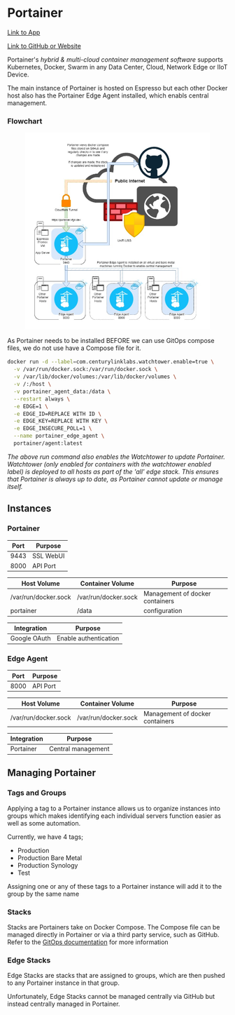 # Portainer

[Link to App](https://portainer.xfgn.dev)

[Link to GitHub or Website](https://www.portainer.io/)

Portainer's _hybrid & multi-cloud container management software_ supports Kubernetes, Docker, Swarm in any Data Center, Cloud, Network Edge or IIoT Device.

The main instance of Portainer is hosted on Espresso but each other Docker host also has the Portainer Edge Agent installed, which enabls central management.

### Flowchart

<figure><img src="../../.gitbook/assets/portainer (1).jpg" alt=""><figcaption></figcaption></figure>

As Portainer needs to be installed BEFORE we can use GitOps compose files, we do not use have a Compose file for it.

```bash
docker run -d --label=com.centurylinklabs.watchtower.enable=true \
  -v /var/run/docker.sock:/var/run/docker.sock \
  -v /var/lib/docker/volumes:/var/lib/docker/volumes \
  -v /:/host \
  -v portainer_agent_data:/data \
  --restart always \
  -e EDGE=1 \
  -e EDGE_ID=REPLACE WITH ID \
  -e EDGE_KEY=REPLACE WITH KEY \
  -e EDGE_INSECURE_POLL=1 \
  --name portainer_edge_agent \
  portainer/agent:latest
```

_The above run command also enables the Watchtower to update Portainer. Watchtower (only enabled for containers with the watchtower enabled label) is deployed to all hosts as part of the 'all' edge stack. This ensures that Portainer is always up to date, as Portainer cannot update or manage itself._

## Instances

### Portainer

| Port | Purpose   |
| ---- | --------- |
| 9443 | SSL WebUI |
| 8000 | API Port  |

| Host Volume          | Container Volume     | Purpose                         |
| -------------------- | -------------------- | ------------------------------- |
| /var/run/docker.sock | /var/run/docker.sock | Management of docker containers |
| portainer            | /data                | configuration                   |

| Integration  | Purpose               |
| ------------ | --------------------- |
| Google OAuth | Enable authentication |

### Edge Agent

| Port | Purpose  |
| ---- | -------- |
| 8000 | API Port |

| Host Volume          | Container Volume     | Purpose                         |
| -------------------- | -------------------- | ------------------------------- |
| /var/run/docker.sock | /var/run/docker.sock | Management of docker containers |

| Integration | Purpose            |
| ----------- | ------------------ |
| Portainer   | Central management |

## Managing Portainer

### Tags and Groups

Applying a tag to a Portainer instance allows us to organize instances into groups which makes identifying each individual servers function easier as well as some automation.

Currently, we have 4 tags;

* Production
* Production Bare Metal
* Production Synology
* Test

Assigning one or any of these tags to a Portainer instance will add it to the group by the same name

### Stacks

Stacks are Portainers take on Docker Compose. The Compose file can be managed directly in Portainer or via a third party service, such as GitHub. Refer to the [GitOps documentation](gitops-github.md) for more information

### Edge Stacks

Edge Stacks are stacks that are assigned to groups, which are then pushed to any Portainer instance in that group.

Unfortunately, Edge Stacks cannot be managed centrally via GitHub but instead centrally managed in Portainer.
